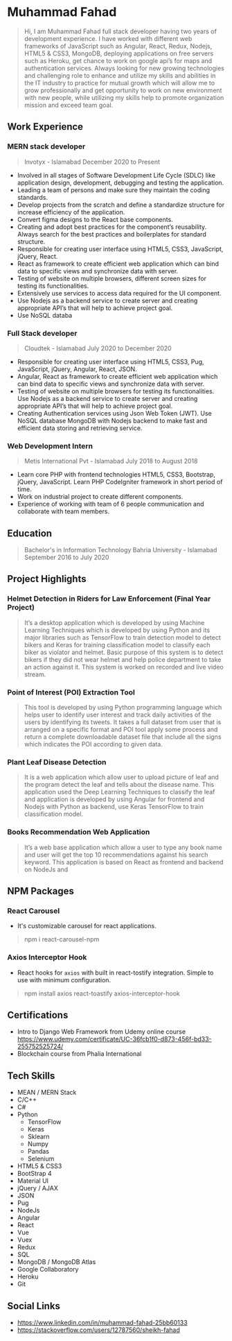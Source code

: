 # Muhammad Fahad

>Hi,
>I am Muhammad Fahad full stack developer having two years of development experience. I have worked with different web frameworks of JavaScript such as Angular, React, Redux, Nodejs, HTML5 & CSS3, MongoDB,
>deploying applications on free servers such as Heroku, get chance to work on google api’s for maps and authentication services. Always looking for new growing technologies and challenging role to
>enhance and utilize my skills and abilities in the IT industry to practice for mutual growth which will allow me to grow professionally and get opportunity to work on new environment with new people,
>while utilizing my skills help to promote organization mission and exceed team goal.

## Work Experience
### MERN stack developer
>Invotyx - Islamabad
>December 2020 to Present
- Involved in all stages of Software Development Life Cycle (SDLC) like application design, development,
debugging and testing the application.
- Leading a team of persons and make sure they maintain the coding standards.
- Develop projects from the scratch and define a standardize structure for increase efficiency of the
application.
- Convert figma designs to the React base components.
- Creating and adopt best practices for the component’s reusability. Always search for the best practices
and boilerplates for standard structure.
- Responsible for creating user interface using HTML5, CSS3, JavaScript, jQuery, React.
- React as framework to create efficient web application which can bind data to specific views and
synchronize data with server.
- Testing of website on multiple browsers, different screen sizes for testing its functionalities.
- Extensively use services to access data required for the UI component.
- Use Nodejs as a backend service to create server and creating appropriate API’s that will help to
achieve project goal.
- Use NoSQL databa

### Full Stack developer
>Cloudtek - Islamabad
>July 2020 to December 2020
- Responsible for creating user interface using HTML5, CSS3, Pug, JavaScript, jQuery, Angular, React,
JSON.
- Angular, React as framework to create efficient web application which can bind data to specific views
and synchronize data with server.
- Testing of website on multiple browsers for testing its functionalities. Use Nodejs as a backend service
to create server and creating appropriate API’s that will help to achieve project goal.
- Creating Authentication services using Json Web Token (JWT). Use NoSQL database MongoDB with
Nodejs backend to make fast and efficient data storing and retrieving service.

### Web Development Intern
>Metis International Pvt - Islamabad
>July 2018 to August 2018
- Learn core PHP with frontend technologies HTML5, CSS3, Bootstrap, jQuery, JavaScript. Learn PHP
CodeIgniter framework in short period of time.
- Work on industrial project to create different components.
- Experience of working with team of 6 people communication and collaborate with team members.

## Education
>Bachelor's in Information Technology
>Bahria University - Islamabad
>September 2016 to July 2020

## Project Highlights
### Helmet Detection in Riders for Law Enforcement (Final Year Project)
>It’s a desktop application which is developed by using Machine Learning Techniques which is
>developed by using Python and its major libraries such as TensorFlow to train detection model
>to detect bikers and Keras for training classification model to classify each biker as violator
>and helmet. Basic purpose of this system is to detect bikers if they did not wear helmet and
>help police department to take an action against it. This system is worked on recorded and live
>video stream.

### Point of Interest (POI) Extraction Tool
>This tool is developed by using Python programming language which helps user to identify
>user interest and track daily activities of the users by identifying its tweets. It takes a full dataset
>from user that is arranged on a specific format and POI tool apply some process and return a
>complete downloadable dataset file that include all the signs which indicates the POI according
>to given data.

### Plant Leaf Disease Detection
>It is a web application which allow user to upload picture of leaf and the program detect the
>leaf and tells about the disease name. This application used the Deep Learning Techniques to
>classify the leaf and application is developed by using Angular for frontend and Nodejs with
>Python as backend, use Keras TensorFlow to train classification model.

### Books Recommendation Web Application
>It’s a web base application which allow a user to type any book name and user will get the top
>10 recommendations against his search keyword. This application is based on React as
>frontend and backend on NodeJs and

## NPM Packages
### React Carousel
- It's customizable carousel for react applications.
> npm i react-carousel-npm

### Axios Interceptor Hook
- React hooks for `axios` with built in react-tostify integration. Simple to use with minimum configuration.
> npm install axios react-toastify axios-interceptor-hook

## Certifications
- Intro to Django Web Framework from Udemy online course
https://www.udemy.com/certificate/UC-36fcb1f0-d873-456f-bd33-255752525724/
- Blockchain course from Phalia International

## Tech Skills
- MEAN / MERN Stack
- C/C++
- C#
- Python
  * TensorFlow
  * Keras
  * Sklearn
  * Numpy
  * Pandas
  * Selenium
- HTML5 & CSS3
- BootStrap 4
- Material UI
- jQuery / AJAX
- JSON
- Pug
- NodeJs
- Angular
- React
- Vue
- Vuex
- Redux
- SQL
- MongoDB / MongoDB Atlas
- Google Collaboratory
- Heroku
- Git

## Social Links
- https://www.linkedin.com/in/muhammad-fahad-25bb60133
- https://stackoverflow.com/users/12787560/sheikh-fahad
